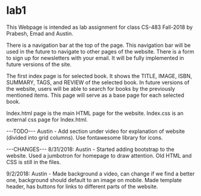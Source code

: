 # lab1
This Webpage is intended as lab assignment for class CS-483 Fall-2018 by Prabesh, Emad and Austin. 

There is a navigation bar at the top of the page. This navigation bar will be used in the future to navigate to other pages of the website. There is a form to sign up for newsletters with your email. It will be fully implemented in future versions of the site.

The first index page is for selected book. It shows the TITLE, IMAGE, ISBN, SUMMARY, TAGS, and REVIEW of the selected book. In future versions of the website, users will be able to search for books by the previously mentioned items. This page will serve as a base page for each selected book. 

Index.html page is the main HTML page for the website. Index.css is an external css page for Index.html.

---TODO---
Austin - Add section under video for explanation of website (divided into grid columns). Use fontawesome library for icons.

---CHANGES---
8/31/2018: Austin - Started adding bootstrap to the website. Used a jumbotron for homepage to draw attention. Old HTML and CSS is still in the files.

9/2/2018: Austin - Made background a video, can change if we find a better one, background should default to an image on mobile. Made template header, has buttons for links to different parts of the website.